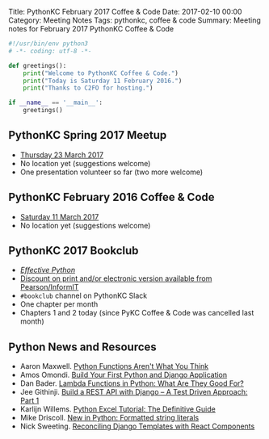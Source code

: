 Title: PythonKC February 2017 Coffee & Code
Date: 2017-02-10 00:00
Category: Meeting Notes
Tags: pythonkc, coffee & code
Summary: Meeting notes for February 2017 PythonKC Coffee & Code

```python
#!/usr/bin/env python3
# -*- coding: utf-8 -*-

def greetings():
    print("Welcome to PythonKC Coffee & Code.")
    print("Today is Saturday 11 February 2016.")
    print("Thanks to C2FO for hosting.")

if __name__ == '__main__':
    greetings()
```

## PythonKC Spring 2017 Meetup

* [Thursday 23 March 2017](https://www.meetup.com/pythonkc/events/sgjdhlywfbfc/)
* No location yet (suggestions welcome)
* One presentation volunteer so far (two more welcome)

## PythonKC February 2016 Coffee & Code
* [Saturday 11 March 2017](https://www.meetup.com/pythonkc/events/qkwbtlywfbpb/)
* No location yet (suggestions welcome)

## PythonKC 2017 Bookclub
* [_Effective Python_](http://www.effectivepython.com)
* [Discount on print and/or electronic version available from Pearson/InformIT](https://www.meetup.com/pythonkc/messages/boards/thread/48671344/0#129968417)
* `#bookclub` channel on PythonKC Slack
* One chapter per month
* Chapters 1 and 2 today (since PyKC Coffee & Code was cancelled last month)

## Python News and Resources
* Aaron Maxwell. [Python Functions Aren't What You Think](http://powerfulpython.com/blog/python-functions-arent-what-you-think/)
* Amos Omondi. [Build Your First Python and Django Application](https://scotch.io/tutorials/build-your-first-python-and-django-application)
* Dan Bader. [Lambda Functions in Python: What Are They Good For?](https://dbader.org/blog/python-lambda-functions)
* Jee Githinji. [Build a REST API with Django – A Test Driven Approach: Part 1](https://scotch.io/tutorials/build-a-rest-api-with-django-a-test-driven-approach-part-1)
* Karlijn Willems. [Python Excel Tutorial: The Definitive Guide](https://www.datacamp.com/community/tutorials/python-excel-tutorial)
* Mike Driscoll. [New in Python: Formatted string literals](http://www.blog.pythonlibrary.org/2017/02/08/new-in-python-formatted-string-literals/)
* Nick Sweeting. [Reconciling Django Templates with React Components](https://hackernoon.com/reconciling-djangos-mvc-templates-with-react-components-3aa986cf510a)
